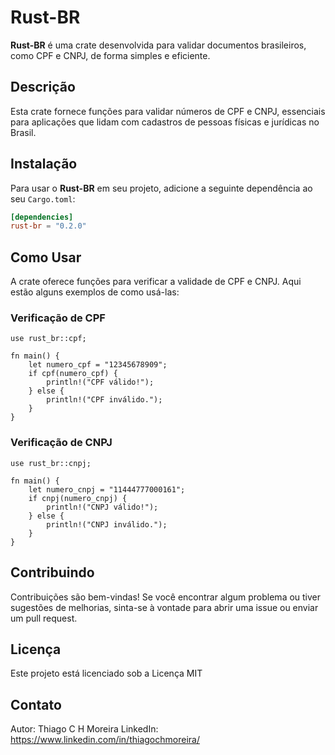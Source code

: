 # Rust-BR

**Rust-BR** é uma crate desenvolvida para validar documentos brasileiros, como CPF e CNPJ, de forma simples e eficiente.

## Descrição

Esta crate fornece funções para validar números de CPF e CNPJ, essenciais para aplicações que lidam com cadastros de pessoas físicas e jurídicas no Brasil.

## Instalação

Para usar o **Rust-BR** em seu projeto, adicione a seguinte dependência ao seu `Cargo.toml`:

```toml
[dependencies]
rust-br = "0.2.0"
```

## Como Usar
A crate oferece funções para verificar a validade de CPF e CNPJ. Aqui estão alguns exemplos de como usá-las:

### Verificação de CPF
```
use rust_br::cpf;

fn main() {
    let numero_cpf = "12345678909";
    if cpf(numero_cpf) {
        println!("CPF válido!");
    } else {
        println!("CPF inválido.");
    }
}
```
### Verificação de CNPJ
```
use rust_br::cnpj;

fn main() {
    let numero_cnpj = "11444777000161";
    if cnpj(numero_cnpj) {
        println!("CNPJ válido!");
    } else {
        println!("CNPJ inválido.");
    }
}
```

## Contribuindo
Contribuições são bem-vindas! Se você encontrar algum problema ou tiver sugestões de melhorias, sinta-se à vontade para abrir uma issue ou enviar um pull request.

## Licença
Este projeto está licenciado sob a Licença MIT

## Contato
Autor: Thiago C H Moreira
LinkedIn: https://www.linkedin.com/in/thiagochmoreira/